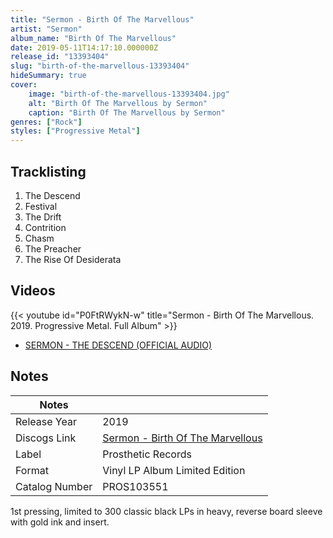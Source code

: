 ```yaml
---
title: "Sermon - Birth Of The Marvellous"
artist: "Sermon"
album_name: "Birth Of The Marvellous"
date: 2019-05-11T14:17:10.000000Z
release_id: "13393404"
slug: "birth-of-the-marvellous-13393404"
hideSummary: true
cover:
    image: "birth-of-the-marvellous-13393404.jpg"
    alt: "Birth Of The Marvellous by Sermon"
    caption: "Birth Of The Marvellous by Sermon"
genres: ["Rock"]
styles: ["Progressive Metal"]
---
```


## Tracklisting
1. The Descend
2. Festival
3. The Drift
4. Contrition
5. Chasm
6. The Preacher
7. The Rise Of Desiderata




## Videos
{{< youtube id="P0FtRWykN-w" title="Sermon - Birth Of The Marvellous. 2019. Progressive Metal. Full Album" >}}
- [SERMON - THE DESCEND (OFFICIAL AUDIO)](https://www.youtube.com/watch?v=jlh1JbdhKt4)

## Notes
| Notes          |             |
| ---------------| ----------- |
| Release Year   | 2019 |
| Discogs Link   | [Sermon - Birth Of The Marvellous](https://www.discogs.com/release/13393404-Sermon-Birth-Of-The-Marvellous) |
| Label          | Prosthetic Records |
| Format         | Vinyl LP Album Limited Edition |
| Catalog Number | PROS103551 |

1st pressing, limited to 300 classic black LPs in heavy, reverse board sleeve with gold ink and insert.
